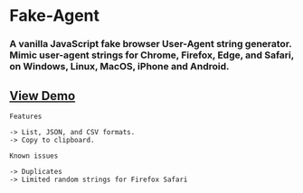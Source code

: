 # Fake-Agent
### A vanilla JavaScript fake browser User-Agent string generator. Mimic user-agent strings for Chrome, Firefox, Edge, and Safari, on Windows, Linux, MacOS, iPhone and Android.

## [View Demo](https://bradsec.github.io/fakeagent)

    Features
    
    -> List, JSON, and CSV formats.
    -> Copy to clipboard.
    
    Known issues

    -> Duplicates  
    -> Limited random strings for Firefox Safari
